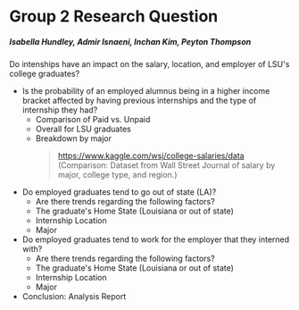 # Group 2 Research Question
##### Isabella Hundley, Admir Isnaeni, Inchan Kim, Peyton Thompson

Do intenships have an impact on the salary, location, and employer of LSU's college graduates?
* Is the probability of an employed alumnus being in a higher income bracket affected by having previous internships and the type of internship they had?  
  + Comparison of Paid vs. Unpaid
   - Overall for LSU graduates  
   - Breakdown by major  
      > https://www.kaggle.com/wsj/college-salaries/data  
      (Comparison: Dataset from Wall Street Journal of salary by major, college type, and region.)   
* Do employed graduates tend to go out of state (LA)?  
   + Are there trends regarding the following factors?
    - The graduate's Home State (Louisiana or out of state)
    - Internship Location
    - Major
* Do employed graduates tend to work for the employer that they interned with?  
   + Are there trends regarding the following factors?
    - The graduate's Home State (Louisiana or out of state)
    - Internship Location
    - Major
* Conclusion: Analysis Report
    
